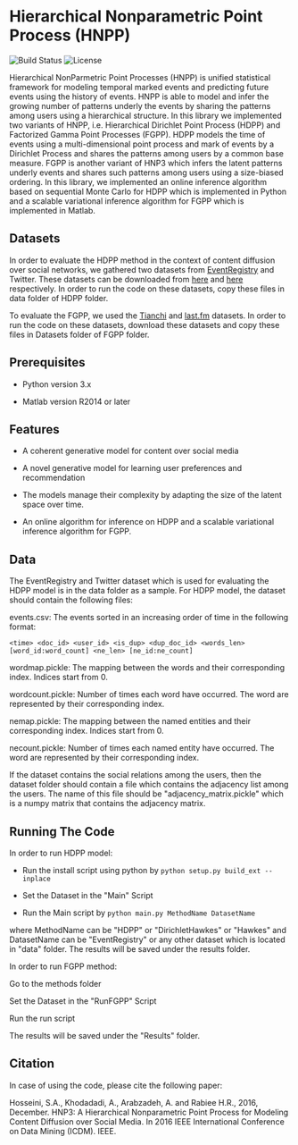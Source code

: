 # Hierarchical Nonparametric Point Process (HNPP)
![Build Status](https://img.shields.io/teamcity/codebetter/bt428.svg)
![License](https://img.shields.io/badge/license-BSD-blue.svg)

Hierarchical NonParmetric Point Processes (HNPP) is unified statistical framework for modeling temporal marked events and predicting future events using the history of events. HNPP is able to model and infer the growing number of patterns underly the events by sharing the patterns among users using a hierarchical structure. In this library we implemented two variants of HNPP, i.e. Hierarchical Dirichlet Point Process (HDPP) and Factorized Gamma Point Processes (FGPP). HDPP models the time of events using a multi-dimensional point process and mark of events by a Dirichlet Process and shares the patterns among users by a common base measure. FGPP  is another variant of HNP3 which infers the latent patterns underly events and shares such patterns among users using a size-biased ordering. In this library, we implemented an online inference algorithm based on sequential Monte Carlo for HDPP which is implemented in Python and a scalable variational inference algorithm for FGPP which is implemented in Matlab.

## Datasets
In order to evaluate the HDPP method in the context of content diffusion over social networks, we gathered two datasets from [EventRegistry](http://eventregistry.org/) and Twitter. These datasets can be downloaded from [here](https://drive.google.com/file/d/1VeeFNc1bDY2D_7TrnkGecZ9aD8MLbKdi/view?usp=sharing) and [here](https://drive.google.com/file/d/12j5hBSm3PuFgvGs7FYQ9cB5dO2H1eIVM/view?usp=sharing) respectively. In order to run the code on these datasets, copy these files in data folder of HDPP folder.

To evaluate the FGPP, we used the [Tianchi](https://drive.google.com/file/d/177UrNudhNI97CS8Y-a3UEzeMFqFQm1gn/view?usp=sharing) and [last.fm](https://drive.google.com/file/d/1fPMoO-HFXSqOses1ClSWJMbjbQA5boZK/view?usp=sharing) datasets. In order to run the code on these datasets, download these datasets and copy these files in Datasets folder of FGPP folder.

## Prerequisites

- Python version 3.x

- Matlab version R2014 or later

## Features

-  A coherent generative model for content over social media

-  A novel generative model for learning user preferences and recommendation

- The models manage their complexity by adapting the size of the latent space over time.

- An online algorithm for inference on HDPP and a scalable variational inference algorithm for FGPP.

## Data

The EventRegistry and Twitter dataset which is used for evaluating the HDPP model is in the data folder as a sample.
For HDPP model, the dataset should contain the following files:

events.csv: The events sorted in an increasing order of time in the following format:

```
<time> <doc_id> <user_id> <is_dup> <dup_doc_id> <words_len> [word_id:word_count] <ne_len> [ne_id:ne_count]
```

wordmap.pickle: The mapping between the words and their corresponding index. Indices start from 0.

wordcount.pickle: Number of times each word have occurred. The word are represented by their corresponding index.

nemap.pickle: The mapping between the named entities and their corresponding index. Indices start from 0.

necount.pickle: Number of times each named entity have occurred. The word are represented by their corresponding index.

If the dataset contains the social relations among the users, then the dataset folder should
contain a file which contains the adjacency list among the users. 
The name of this file should be "adjacency_matrix.pickle" which is a numpy matrix that 
contains the adjacency matrix. 

## Running The Code

In order to run HDPP model:

- Run the install script using python by ```python setup.py build_ext --inplace```

- Set the Dataset in the "Main" Script

- Run the Main script by ```python main.py MethodName DatasetName```

 where MethodName can be "HDPP" or "DirichletHawkes" or "Hawkes" and DatasetName can be "EventRegistry" or any other 
 dataset which is located in "data" folder. The results will be saved under the results folder.
 
 In order to run FGPP method:

Go to the methods folder

Set the Dataset in the "RunFGPP" Script

Run the run script

The results will be saved under the "Results" folder.
 

## Citation 

In case of using the code, please cite the following paper:

Hosseini, S.A., Khodadadi, A., Arabzadeh, A. and Rabiee H.R., 2016, December. HNP3: A Hierarchical Nonparametric Point Process for Modeling Content Diffusion over Social Media. In 2016 IEEE International Conference on Data Mining (ICDM). IEEE.
